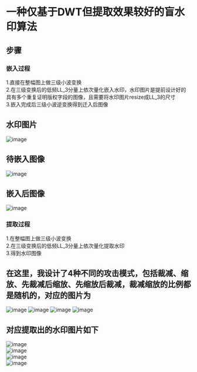 # 一种仅基于DWT但提取效果较好的盲水印算法
## 步骤
### 嵌入过程
1.直接在整幅图上做三级小波变换  
2.在三级变换后的低频LL_3分量上依次量化嵌入水印，水印图片是提前设计好的具有多个重复证明版权字段的图像，且需要将水印图片resize成LL_3的尺寸  
3.嵌入完成后三级小波逆变换得到迁入后图像  
## 水印图片  
![image](https://github.com/dong-zhang1/Blind-Watermark-Based-on-DWT/blob/master/data/wm3.png)
## 待嵌入图像
![image](https://github.com/dong-zhang1/Blind-Watermark-Based-on-DWT/blob/master/data/6.jpg)
## 嵌入后图像
![image](https://github.com/dong-zhang1/Blind-Watermark-Based-on-DWT/blob/master/output/dwt_6.jpg)
### 提取过程
1.在整幅图上做三级小波变换   
2.在三级变换后的低频LL_3分量上依次量化提取水印  
3.得到水印图像  
## 在这里，我设计了4种不同的攻击模式，包括裁减、缩放、先裁减后缩放、先缩放后裁减，裁减缩放的比例都是随机的，对应的图片为  
![image](https://github.com/dong-zhang1/Blind-Watermark-Based-on-DWT/blob/master/output/crop_dwt_10.jpg)
![image](https://github.com/dong-zhang1/Blind-Watermark-Based-on-DWT/blob/master/output/scale_dwt_10.jpg)
![image](https://github.com/dong-zhang1/Blind-Watermark-Based-on-DWT/blob/master/output/crop_scale_dwt_10.jpg)
![image](https://github.com/dong-zhang1/Blind-Watermark-Based-on-DWT/blob/master/output/scale_crop_dwt_10.jpg)
## 对应提取出的水印图片如下
![image](https://github.com/dong-zhang1/Blind-Watermark-Based-on-DWT/blob/master/output/ex_crop_dwt_10.jpg)  
![image](https://github.com/dong-zhang1/Blind-Watermark-Based-on-DWT/blob/master/output/ex_scale_dwt_10.jpg)  
![image](https://github.com/dong-zhang1/Blind-Watermark-Based-on-DWT/blob/master/output/ex_crop_scale_dwt_10.jpg)  
![image](https://github.com/dong-zhang1/Blind-Watermark-Based-on-DWT/blob/master/output/ex_scale_crop_dwt_10.jpg)  

